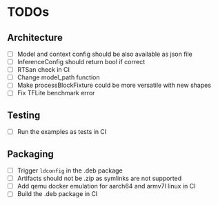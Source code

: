 # TODOs

## Architecture

- [ ] Model and context config should be also available as json file
- [ ] InferenceConfig should return bool if correct
- [ ] RTSan check in CI
- [ ] Change model_path function
- [ ] Make processBlockFixture could be more versatile with new shapes
- [ ] Fix TFLite benchmark error

## Testing

- [ ] Run the examples as tests in CI

## Packaging

- [ ] Trigger `ldconfig` in the .deb package
- [ ] Artifacts should not be .zip as symlinks are not supported
- [ ] Add qemu docker emulation for aarch64 and armv7l linux in CI
- [ ] Build the .deb package in CI